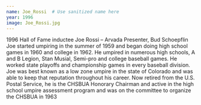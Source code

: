 ```yaml
---
name: Joe_Rossi  # Use sanitized name here
year: 1996
image: Joe_Rossi.jpg
---
```


1996 Hall of Fame inductee Joe Rossi – Arvada
Presenter, Bud Schoepflin
Joe started umpiring in the summer of 1959 and began doing high school games in 1960 and college in
1962. He umpired in numerous high schools, A and B Legion, Stan Musial, Semi-pro and college baseball
games. He worked state playoffs and championship games in every baseball division. Joe was best
known as a low zone umpire in the state of Colorado and was able to keep that reputation throughout
his career. Now retired from the U.S. Postal Service, he is the CHSBUA Honorary Chairman and active in
the high school umpire assessment program and was on the committee to organize the CHSBUA in 1963